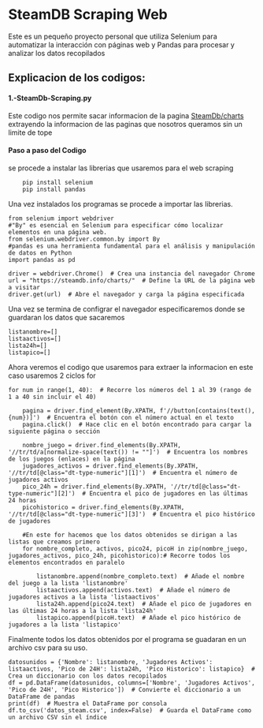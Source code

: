# SteamDB Scraping Web 
Este es un pequeño proyecto personal que utiliza Selenium para automatizar la interacción con páginas web y Pandas para procesar y analizar los datos recopilados 

## Explicacion de los codigos:

#### 1.-SteamDb-Scraping.py
Este codigo nos permite sacar informacion de la pagina [SteamDb/charts](https://steamdb.info/charts/) extrayendo la informacion de las paginas que nosotros queramos sin un limite de tope
#### Paso a paso del Codigo

se procede a instalar las librerias que usaremos  para el web scraping 

		pip install selenium
		pip install pandas

Una vez instalados los programas se procede a importar las librerias.


	from selenium import webdriver
	#"By" es esencial en Selenium para especificar cómo localizar elementos en una página web.
	from selenium.webdriver.common.by import By
	#pandas es una herramienta fundamental para el análisis y manipulación de datos en Python
	import pandas as pd

	driver = webdriver.Chrome()  # Crea una instancia del navegador Chrome
	url = "https://steamdb.info/charts/"  # Define la URL de la página web a visitar
	driver.get(url)  # Abre el navegador y carga la página especificada

Una vez se termina de configrar el navegador especificaremos donde se guardaran los datos que sacaremos

	listanombre=[]
	listaactivos=[]
	lista24h=[]
	listapico=[]
Ahora veremos el codigo que usaremos para extraer la informacion en este caso usaremos 2 ciclos for 

	for num in range(1, 40):  # Recorre los números del 1 al 39 (rango de 1 a 40 sin incluir el 40)
 
		pagina = driver.find_element(By.XPATH, f'//button[contains(text(),{num})]')  # Encuentra el botón con el número actual en el texto
		pagina.click()  # Hace clic en el botón encontrado para cargar la siguiente página o sección
  
		nombre_juego = driver.find_elements(By.XPATH, '//tr/td/a[normalize-space(text()) != ""]')  # Encuentra los nombres de los juegos (enlaces) en la página
		jugadores_activos = driver.find_elements(By.XPATH, '//tr/td[@class="dt-type-numeric"][1]')  # Encuentra el número de jugadores activos
		pico_24h = driver.find_elements(By.XPATH, '//tr/td[@class="dt-type-numeric"][2]')  # Encuentra el pico de jugadores en las últimas 24 horas
		picohistorico = driver.find_elements(By.XPATH, '//tr/td[@class="dt-type-numeric"][3]')  # Encuentra el pico histórico de jugadores
  
		#En este for hacemos que los datos obtenidos se dirigan a las listas que creamos primero 
		for nombre_completo, activos, pico24, picoH in zip(nombre_juego, jugadores_activos, pico_24h, picohistorico):# Recorre todos los elementos encontrados en paralelo
  
			listanombre.append(nombre_completo.text)  # Añade el nombre del juego a la lista 'listanombre'
			listaactivos.append(activos.text)  # Añade el número de jugadores activos a la lista 'listaactivos'
			lista24h.append(pico24.text)  # Añade el pico de jugadores en las últimas 24 horas a la lista 'lista24h'
			listapico.append(picoH.text)  # Añade el pico histórico de jugadores a la lista 'listapico'

Finalmente todos los datos obtenidos por el programa se guadaran en un archivo csv para su uso.
```
datosunidos = {'Nombre': listanombre, 'Jugadores Activos': listaactivos, 'Pico de 24H': lista24h, 'Pico Historico': listapico}  # Crea un diccionario con los datos recopilados
df = pd.DataFrame(datosunidos, columns=['Nombre', 'Jugadores Activos', 'Pico de 24H', 'Pico Historico'])  # Convierte el diccionario a un DataFrame de pandas
print(df)  # Muestra el DataFrame por consola
df.to_csv('datos_steam.csv', index=False)  # Guarda el DataFrame como un archivo CSV sin el índice
```
